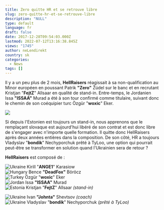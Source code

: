 ```yaml
---
title: Zero quitte HR et se retrouve libre
slug: zero-quitte-hr-et-se-retrouve-libre
description: "NULL"
type: default
language: fr
draft: false
date: 2017-12-28T09:54:03.000Z
lastmod: 2022-07-12T13:16:38.845Z
views: "1745"
author: neLendirekt
country: sk
categories:
  - News
tags: []
---
```

Il y a un peu plus de 2 mois, **HellRaisers** réagissait à sa non-qualification au Minor européen en poussant Patrik **"Zero"** Žúdel sur le banc et en recrutant Kristjan "**FejtZ**" Allsaar en qualité de stand-in. Entre-temps, le Jordanien Issa **"ISSAA"** Murad a été à son tour confirmé comme titulaire, suivant donc le chemin de son coéquipier turc Özgür "**woxic**" Eker.

![](/images/articles/5a443f77b5f9e/images/T0o1dUTJGMEfaGOvSj10VVSmEXgkH0tFQp6CaNnn.png)

Si depuis l'Estonien est toujours un stand-in, nous apprenons que le remplaçant slovaque est aujourd'hui libéré de son contrat et est donc libre de s'engager avec n'importe quelle formation. Il quitte donc HellRaisers après deux années entières dans la composition. De son côté, HR a toujours Vladyslav "**bondik**" Nechyporchuk prêté à TyLoo, une option qui pourrait peut-être se transformer en solution quand l'Ukrainien sera de retour ?

**HellRaisers** est composé de :

![Ukraine](/images/countries/ua.svg)⁠ Kirill "**ANGE1**" Karasiow  
![Hungary](/images/countries/hu.svg)⁠ Bence **"DeadFox"** Böröcz  
![Turkey](/images/countries/tr.svg)⁠ Özgür "**woxic**" Eker  
![Jordan](/images/countries/jo.svg)⁠ Issa **"ISSAA"** Murad  
![Estonia](/images/countries/ee.svg)⁠ Kristjan "**FejtZ**" Allsaar _(stand-in)_

![Ukraine](/images/countries/ua.svg)⁠ Ivan **"Johnta"** Shevtsov _(coach)_  
![Ukraine](/images/countries/ua.svg)⁠ Vladyslav "**bondik**" Nechyporchuk _(prêté à TyLoo)_

